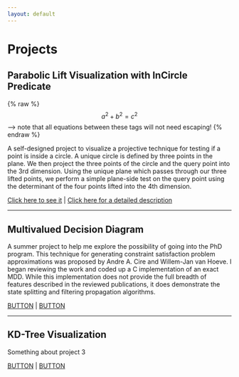 ```yaml
---
layout: default
---
```


<h1>Projects</h1>

<h2>Parabolic Lift Visualization with InCircle Predicate</h2>

{% raw %}
  $$a^2 + b^2 = c^2$$ --> note that all equations between these tags will not need escaping! 
{% endraw %}

A self-designed project to visualize a projective technique for testing if a point is inside a circle. A unique circle is defined by three points in the plane. We then project the three points of the circle and the query point into the 3rd dimension. Using the unique plane which passes through our three lifted points, we perform a simple plane-side test on the query point using the determinant of the four points lifted into the 4th dimension.

<a class="button-blank" href="https://decision-mouse.github.io/paraboliclift/" target="_blank">Click here to see it</a> |
<a class="button-blank" href="#">Click here for a detailed description</a>

<hr>

<h2>Multivalued Decision Diagram </h2>

A summer project to help me explore the possibility of going into the PhD program. This technique for generating constraint satisfaction problem approximations was proposed by Andre A. Cire and Willem-Jan van Hoeve. I began reviewing the work and coded up a C implementation of an exact MDD. While this implementation does not provide the full breadth of features described in the reviewed publications, it does demonstrate the state splitting and filtering propagation algorithms.

<a class="button-blank" href="#">BUTTON</a>  |  <a class="button-blank" href="#">BUTTON</a>

<hr>

<h2>KD-Tree Visualization</h2>

Something about project 3

<a class="button-blank" href="#">BUTTON</a>  |  <a class="button-blank" href="#">BUTTON</a>
